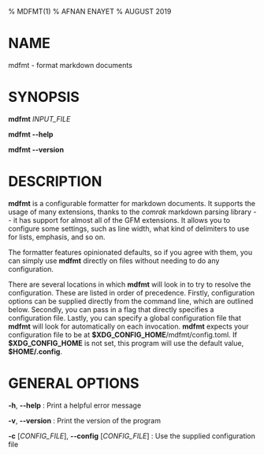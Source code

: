% MDFMT(1)
% AFNAN ENAYET
% AUGUST 2019

# NAME

mdfmt - format markdown documents

# SYNOPSIS

**mdfmt** _INPUT_FILE_

**mdfmt \--help**

**mdfmt \--version**

# DESCRIPTION

**mdfmt** is a configurable formatter for markdown documents. It supports
the usage of many extensions, thanks to the *comrak* markdown parsing library
-- it has support for almost all of the GFM extensions. It allows you to
configure some settings, such as line width, what kind of delimiters to use for
lists, emphasis, and so on.

The formatter features opinionated defaults, so if you agree with them, you can
simply use **mdfmt** directly on files without needing to do any
configuration.

There are several locations in which **mdfmt** will look in to try to
resolve the configuration. These are listed in order of precedence. Firstly,
configuration options can be supplied directly from the command line, which are
outlined below. Secondly, you can pass in a flag that directly specifies a
configuration file. Lastly, you can specify a global configuration file that
**mdfmt** will look for automatically on each invocation. **mdfmt**
expects your configuration file to be at
**\$XDG\_CONFIG\_HOME**/mdfmt/config.toml. If **\$XDG\_CONFIG\_HOME** is not set,
this program will use the default value, **\$HOME/.config**.

# GENERAL OPTIONS

**-h**, **\--help**
: Print a helpful error message

**-v**, **\--version**
: Print the version of the program

**-c** [_CONFIG_FILE_], **\--config** [_CONFIG_FILE_]
: Use the supplied configuration file

